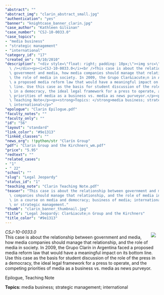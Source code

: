 ```yaml
---
"abstract": ""
"abstract_img": "clarin_abstract_small.jpg"
"authentication": "yes"
"banner": "knightcase_banner_clarin.jpg"
"case_author": "Kathleen Gilsinan"
"case_number": "CSJ-10-0033.0"
"case_topics":
- "media business"
- "strategic management"
- "international"
"category_id": "17"
"created_on": "8/10/2010"
"description": "<div style=\"float: right; padding: 10px;\"><img src=\"/casestudy/files/photos/434/clarin_abstract_small.jpg\"\
  \ /></div><p><i>CSJ-10-0033.0</i><br />This case is about the relationship between\
  \ government and media, how media companies should manage that relationship, and\
  \ the role of media in society. In 2009, the Grupo Clar&iacute;n in Argentina faced\
  \ a proposed media reform law that would have a meaningful impact on its bottom\
  \ line. Use this case as the basis for student discussion of the role of the press\
  \ in a democracy, the ideal legal framework for a press to operate, and the competing\
  \ priorities of media as a business vs. media as news purveyor.</p><p>Epilogue,\
  \ Teaching Note</p><p><strong>Topics: </strong>media business; strategic management;\
  \ international</p>"
"epologue": "Clarin Epilogue.pdf"
"faculty_notes": ""
"faculty_only": ""
"id": "56"
"layout": "standard"
"link_color": "#9e1313"
"linked_classes": ""
"news_org": !!python/str "Clarín Group"
"pdf": "Clarin Group and the Kirchners_wm.pdf"
"price": "5.95"
"redtext": ""
"related_cases":
- "1"
- " 22"
"school": ""
"slug": "Legal Jeopardy"
"status_id": "1"
"teaching_note": "Clarin Teaching Note.pdf"
"teaser": "This case is about the relationship between government and media, how media\
  \ companies should manage that relationship, and the role of media in society. Use\
  \ in a course on media and democracy; business of media; international journalism;\
  \ or strategic management."
"thumb": "clarin_banner_thumbnail.jpg"
"title": "Legal Jeopardy: Clar&iacute;n Group and the Kirchners"
"title_color": "#9e1313"
---
```

<div style="float: right; padding: 10px;"><img src="/casestudy/files/photos/434/clarin_abstract_small.jpg" /></div><p><i>CSJ-10-0033.0</i><br />This case is about the relationship between government and media, how media companies should manage that relationship, and the role of media in society. In 2009, the Grupo Clar&iacute;n in Argentina faced a proposed media reform law that would have a meaningful impact on its bottom line. Use this case as the basis for student discussion of the role of the press in a democracy, the ideal legal framework for a press to operate, and the competing priorities of media as a business vs. media as news purveyor.</p><p>Epilogue, Teaching Note</p><p><strong>Topics: </strong>media business; strategic management; international</p>
